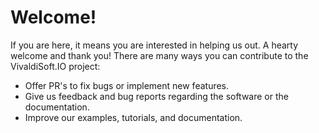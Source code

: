 # Welcome!

If you are here, it means you are interested in helping us out. A hearty welcome and thank you! There are many ways you can contribute to the VivaldiSoft.IO project:

* Offer PR's to fix bugs or implement new features.
* Give us feedback and bug reports regarding the software or the documentation.
* Improve our examples, tutorials, and documentation.
